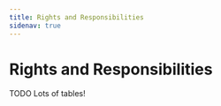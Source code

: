 ```yaml
---
title: Rights and Responsibilities
sidenav: true
---
```


# Rights and Responsibilities

TODO Lots of tables! 